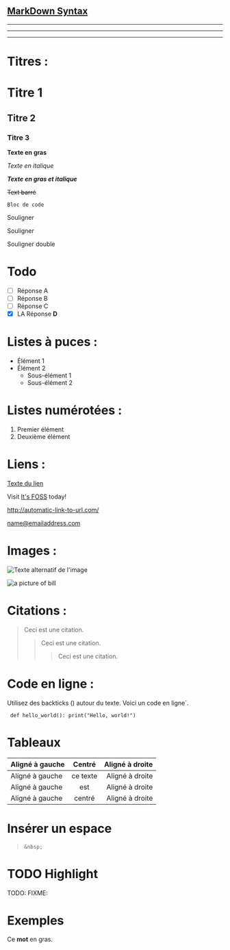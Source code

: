 <u>MarkDown Syntax</u>
-------------------

---
***
___

# Titres :

# Titre 1
## Titre 2
### Titre 3

**Texte en gras**

_Texte en italique_

**_Texte en gras et italique_**

~~Text barré~~

```Bloc de code```

Souligner

Souligner

Souligner double

# Todo

- [ ] Réponse A
- [ ] Réponse B
- [ ] Réponse C
- [x] LA Réponse **D**

# Listes à puces :

- Élément 1
- Élément 2
  - Sous-élément 1
  - Sous-élément 2

# Listes numérotées :

1. Premier élément
2. Deuxième élément

# Liens :

[Texte du lien](URL)

Visit [It's FOSS](https://itsfoss.com) today!

<http://automatic-link-to-url.com/>

<name@emailaddress.com>

# Images :

![Texte alternatif de l'image](URL_de_l_image)

![a picture of bill](./images/my_photo_of_me.jpg)

# Citations :

> Ceci est une citation.
> > Ceci est une citation.
> > > Ceci est une citation.

# Code en ligne :

Utilisez des backticks () autour du texte.
Voici un code en ligne`.

``
def hello_world():
    print("Hello, world!")``  

# Tableaux

| Aligné à gauche  | Centré          | Aligné à droite |
| :--------------- |:---------------:| -----:|
| Aligné à gauche  |   ce texte        |  Aligné à droite |
| Aligné à gauche  | est             |   Aligné à droite |
| Aligné à gauche  | centré          |    Aligné à droite |

# Insérer un espace

>   ``&nbsp;``

# TODO Highlight

TODO: 
FIXME:

# Exemples

Ce **mot** en gras.